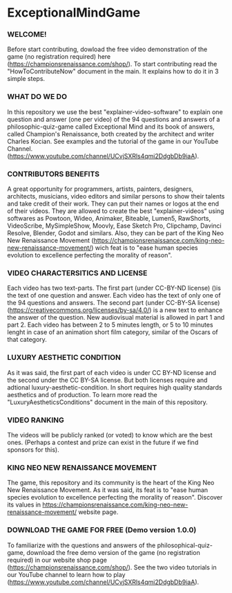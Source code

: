 # ExceptionalMindGame

### WELCOME! 

Before start contributing, dowload the free video demonstration of the game (no registration required) here (https://championsrenaissance.com/shop/). To start contributing read the "HowToContributeNow" document in the main. It explains how to do it in 3 simple steps. 

### WHAT DO WE DO
In this repository we use the best "explainer-video-software" to explain one question and answer (one per video) of the 94 questions and answers of a philosophic-quiz-game called Exceptional Mind and its book of answers, called Champion's Renaissance, both created by the architect and writer Charles Kocian. See examples and the tutorial of the game in our YouTube Channel. (https://www.youtube.com/channel/UCvjSXRls4qmi2DdgbDb9iaA). 

### CONTRIBUTORS BENEFITS
A great opportunity for programmers, artists, painters, designers, architects, musicians, video editors and similar persons to show their talents and take credit of their work. They can put their names or logos at the end of their videos. They are allowed to create the best "explainer-videos" using softwares as Powtoon, Wideo, Animaker, Biteable, Lumen5, RawShorts, VideoScribe, MySimpleShow, Moovly, Ease Sketch Pro, Clipchamp, Davinci Resolve, Blender, Godot and similars. Also, they can be part of the King Neo New Renaissance Movement (https://championsrenaissance.com/king-neo-new-renaissance-movement/) wich feat is to "ease human species evolution to excellence perfecting the morality of reason".  

### VIDEO CHARACTERSITICS AND LICENSE
Each video has two text-parts. The first part (under CC-BY-ND license) ()is the text of one question and answer. Each video has the text of only one of the 94 questions and answers. The second part (under CC-BY-SA license) (https://creativecommons.org/licenses/by-sa/4.0/) is a new text to enhance the answer of the question. New audiovisual material is allowed in part 1 and part 2. Each video has between 2 to 5 minutes length, or 5 to 10 minutes lenght in case of an animation short film category, similar of the Oscars of that category.

### LUXURY AESTHETIC CONDITION
As it was said, the first part of each video is under CC BY-ND license and the second under the CC BY-SA license. But both licenses require and adtional luxury-aesthetic-condition. In short requires high quality standards aesthetics and of production. To learn more read the "LuxuryAestheticsConditions" document in the main of this repository.

### VIDEO RANKING
The videos will be publicly ranked (or voted) to know which are the best ones. (Perhaps a contest and prize can exist in the future if we find sponsors for this). 

### KING NEO NEW RENAISSANCE MOVEMENT
The game, this repository and its community is the heart of the King Neo New Renaissance Movement. As it was said, its feat is to "ease human species evolution to excellence perfecting the morality of reason". Discover its values in https://championsrenaissance.com/king-neo-new-renaissance-movement/ website page. 

### DOWNLOAD THE GAME FOR FREE (Demo version 1.0.0)
To familiarize with the questions and answers of the philosophical-quiz-game, download the free demo version of the game (no registration required) in our website shop page (https://championsrenaissance.com/shop/). See the two video tutorials in our YouTube channel to learn how to play (https://www.youtube.com/channel/UCvjSXRls4qmi2DdgbDb9iaA). 
